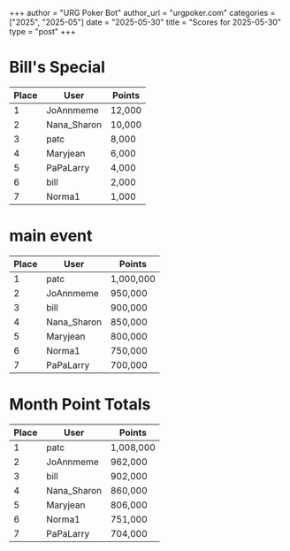 +++
author = "URG Poker Bot"
author_url = "urgpoker.com"
categories = ["2025", "2025-05"]
date = "2025-05-30"
title = "Scores for 2025-05-30"
type = "post"
+++
# Bill's Special

| Place | User | Points |
|-------|------|--------|
| 1 | JoAnnmeme | 12,000 |
| 2 | Nana_Sharon | 10,000 |
| 3 | patc | 8,000 |
| 4 | Maryjean | 6,000 |
| 5 | PaPaLarry | 4,000 |
| 6 | bill | 2,000 |
| 7 | Norma1 | 1,000 |

# main event

| Place | User | Points |
|-------|------|--------|
| 1 | patc | 1,000,000 |
| 2 | JoAnnmeme | 950,000 |
| 3 | bill | 900,000 |
| 4 | Nana_Sharon | 850,000 |
| 5 | Maryjean | 800,000 |
| 6 | Norma1 | 750,000 |
| 7 | PaPaLarry | 700,000 |

# Month Point Totals

| Place | User | Points |
|-------|------|--------|
| 1 | patc | 1,008,000 |
| 2 | JoAnnmeme | 962,000 |
| 3 | bill | 902,000 |
| 4 | Nana_Sharon | 860,000 |
| 5 | Maryjean | 806,000 |
| 6 | Norma1 | 751,000 |
| 7 | PaPaLarry | 704,000 |
